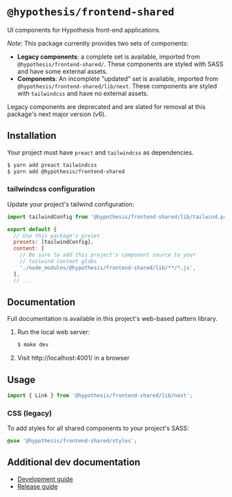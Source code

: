 # `@hypothesis/frontend-shared`

UI components for Hypothesis front-end applications.

_Note_: This package currently provides two sets of components:

- **Legacy components**: a complete set is available, imported from `@hypothesis/frontend-shared/`. These components are styled with SASS and have some external assets.
- **Components**: An incomplete "updated" set is available, imported from `@hypothesis/frontend-shared/lib/next`. These components are styled with `tailwindcss` and have no external assets.

Legacy components are deprecated and are slated for removal at this package's next major version (v6).

## Installation

Your project must have `preact` and `tailwindcss` as dependencies.

```sh
$ yarn add preact tailwindcss
$ yarn add @hypothesis/frontend-shared
```

### tailwindcss configuration

Update your project's tailwind configuration:

```js
import tailwindConfig from '@hypothesis/frontend-shared/lib/tailwind.preset.js';

export default {
  // Use this package's preset
  presets: [tailwindConfig],
  content: [
    // Be sure to add this project's component source to your
    // tailwind content globs
    './node_modules/@hypothesis/frontend-shared/lib/**/*.js',
  ],
  // ...
```

## Documentation

Full documentation is available in this project's web-based pattern library.

1. Run the local web server:
   ```sh
   $ make dev
   ```
2. Visit http://localhost:4001/ in a browser

## Usage

```js
import { Link } from '@hypothesis/frontend-shared/lib/next';
```

### CSS (legacy)

To add styles for all shared components to your project's SASS:

```scss
@use '@hypothesis/frontend-shared/styles';
```

## Additional dev documentation

- [Development guide](docs/developing.md)
- [Release guide](docs/releases.md)
